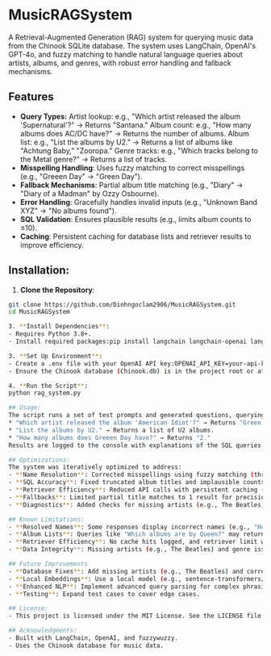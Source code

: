 # **MusicRAGSystem**

A Retrieval-Augmented Generation (RAG) system for querying music data from the Chinook SQLite database. The system uses LangChain, OpenAI's GPT-4o, and fuzzy matching to handle natural language queries about artists, albums, and genres, with robust error handling and fallback mechanisms.

## Features
- **Query Types:**
Artist lookup: e.g., "Which artist released the album 'Supernatural'?" → Returns "Santana."
Album count: e.g., "How many albums does AC/DC have?" → Returns the number of albums.
Album list: e.g., "List the albums by U2." → Returns a list of albums like "Achtung Baby," "Zooropa."
Genre tracks: e.g., "Which tracks belong to the Metal genre?" → Returns a list of tracks.
- **Misspelling Handling**: Uses fuzzy matching to correct misspellings (e.g., "Greeen Day" → "Green Day").
- **Fallback Mechanisms**: Partial album title matching (e.g., "Diary" → "Diary of a Madman" by Ozzy Osbourne).
- **Error Handling**: Gracefully handles invalid inputs (e.g., "Unknown Band XYZ" → "No albums found").
- **SQL Validation**: Ensures plausible results (e.g., limits album counts to ≤10).
- **Caching**: Persistent caching for database lists and retriever results to improve efficiency.

## Installation:
1. **Clone the Repository**:
```bash
git clone https://github.com/Dinhngoclam2906/MusicRAGSystem.git
cd MusicRAGSystem

3. **Install Dependencies**:
- Requires Python 3.8+.
- Install required packages:pip install langchain langchain-openai langchain-community langchain-huggingface fuzzywuzzy python-Levenshtein faiss-cpu tenacity

3. **Set Up Environment**:
- Create a .env file with your OpenAI API key:OPENAI_API_KEY=your-api-key
- Ensure the Chinook database (Chinook.db) is in the project root or at /content/Chinook.db.

4. **Run the Script**:
python rag_system.py

## Usage:
The script runs a set of test prompts and generated questions, querying the Chinook database for music-related information. Example queries:
* "Which artist released the album 'American Idiot'?" → Returns "Green Day."
* "List the albums by U2." → Returns a list of U2 albums.
* "How many albums does Greeen Day have?" → Returns "2."
Results are logged to the console with explanations of the SQL queries used.

## Optimizations:
The system was iteratively optimized to address:
- **Name Resolution**: Corrected misspellings using fuzzy matching (threshold 70).
- **SQL Accuracy**: Fixed truncated album titles and implausible counts (e.g., 214 → 1 for some artists).
- **Retriever Efficiency**: Reduced API calls with persistent caching (retriever_cache.pkl).
- **Fallbacks**: Limited partial title matches to 1 result for precision.
- **Diagnostics**: Added checks for missing artists (e.g., The Beatles) and duplicates.

## Known Limitations:
- **Resolved Names**: Some responses display incorrect names (e.g., "How Many Albums Does Acdc Have" instead of "AC/DC"). SQL queries use correct names, so results remain accurate.
- **Album Lists**: Queries like "Which albums are by Queen?" may return incorrect names (e.g., "Unknown") despite correct album lists.
- **Retriever Efficiency**: No cache hits logged, and retriever limit warnings occur due to API constraints.
- **Data Integrity**: Missing artists (e.g., The Beatles) and genre issues (e.g., "Heavy Metal" returning no tracks) stem from the Chinook database.

## Future Improvements
- **Database Fixes**: Add missing artists (e.g., The Beatles) and correct genre data in Chinook.db.
- **Local Embeddings**: Use a local model (e.g., sentence-transformers/all-MiniLM-L6-v2) to reduce API dependency.
- **Enhanced NLP**: Implement advanced query parsing for complex phrasing.
- **Testing**: Expand test cases to cover edge cases.

## License:
- This project is licensed under the MIT License. See the LICENSE file for details.

## Acknowledgments:
- Built with LangChain, OpenAI, and fuzzywuzzy.
- Uses the Chinook database for music data.
